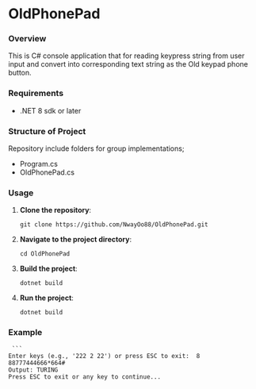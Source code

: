 # OldPhonePad

### Overview

This is C# console application that for reading keypress string from user input and convert into corresponding text string as the Old keypad phone button.

### Requirements

- .NET 8 sdk or later

### Structure of Project

Repository include folders for group implementations;
* Program.cs
* OldPhonePad.cs

### Usage
 1. **Clone the repository**:
     ```
    git clone https://github.com/NwayOo88/OldPhonePad.git
 2. **Navigate to the project directory**:
    ```
    cd OldPhonePad

  3. **Build the project**:
     ```
     dotnet build
     
 4. **Run the project**:
    ```
    dotnet build
    
   ### Example

     ```
    Enter keys (e.g., '222 2 22') or press ESC to exit:  8 88777444666*664#
    Output: TURING
    Press ESC to exit or any key to continue...
  




    
  
    


